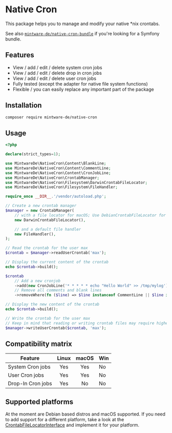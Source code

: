 # Native Cron

This package helps you to manage and modify your native *nix crontabs.

See also [`mintware-de/native-cron-bundle`](https://github.com/mintware-de/native-cron-bundle) if you're looking for a Symfony bundle.

## Features

- View / add / edit / delete system cron jobs
- View / add / edit / delete drop in cron jobs
- View / add / edit / delete user cron jobs
- Fully tested (except the adapter for native file system functions)
- Flexible / you can easily replace any important part of the package

## Installation
```bash
composer require mintware-de/native-cron
```

## Usage
```php
<?php

declare(strict_types=1);

use MintwareDe\NativeCron\Content\BlankLine;
use MintwareDe\NativeCron\Content\CommentLine;
use MintwareDe\NativeCron\Content\CronJobLine;
use MintwareDe\NativeCron\CrontabManager;
use MintwareDe\NativeCron\Filesystem\DarwinCrontabFileLocator;
use MintwareDe\NativeCron\Filesystem\FileHandler;

require_once __DIR__.'/vendor/autoload.php';

// Create a new crontab manager
$manager = new CrontabManager(
    // with a file locator for macOS; Use DebianCrontabFileLocator for debian based distros
    new DarwinCrontabFileLocator(),

    // and a default file handler
    new FileHandler(),
);

// Read the crontab for the user max
$crontab = $manager->readUserCrontab('max');

// Display the current content of the crontab
echo $crontab->build();

$crontab
    // Add a new cronjob
    ->add(new CronJobLine('* * * * * echo "Hello World" >> /tmp/mylog'))
    // Remove all comments and blank lines
    ->removeWhere(fn ($line) => $line instanceof CommentLine || $line instanceof BlankLine);

// Display the new content of the crontab
echo $crontab->build();

// Write the crontab for the user max
// Keep in mind that reading or writing crontab files may require higher user privileges.
$manager->writeUserCrontab($crontab, 'max');
```

## Compatibility matrix

| Feature           | Linux | macOS | Win |
|-------------------|:-----:|:-----:|-----|
| System Cron jobs  |  Yes  |  Yes  | No  |
| User Cron jobs    |  Yes  |  Yes  | No  |
| Drop-In Cron jobs |  Yes  |  No   | No  |


## Supported platforms
At the moment are Debian based distros and macOS supported. 
If you need to add support for a different platform, take a look at the [CrontabFileLocatorInterface](./src/Filesystem/CrontabFileLocatorInterface.php) and implement it for your platform.

